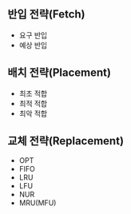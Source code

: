 ## 반입 전략(Fetch)
- 요구 반입
- 예상 반입
## 배치 전략(Placement)
- 최초 적합
- 최적 적합
- 최악 적합
## 교체 전략(Replacement)
- OPT
- FIFO
- LRU
- LFU
- NUR
- MRU(MFU)
